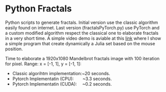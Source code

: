 # Python Fractals
 Python scripts to generate fractals. Initial version use the classic algorithm easily found on internet. Last version (fractalsPyTorch.py) use PyTorch and a custom modified algorithm respect the classical one to elaborate fractals in a very short time. 
A simple video demo is aviable at this [link](https://www.youtube.com/watch?v=Nv-WKpY2qXs) where I show a simple program that create dynamically a Julia set based on the mouse position.

Time to elaborate a 1920x1080 Mandelbrot fractals image with 100 iteration for pixel. Range: x = [-1, 1], y = [-1, 1]:
* Classic algorihtm implementation:~20 seconds.
* Pytorch Implementatin (CPU): &ensp;&ensp;&ensp;  ~3.3 seconds.
* Pytorch Implementatin (CUDA): &ensp;&ensp;~0.2 seconds.
